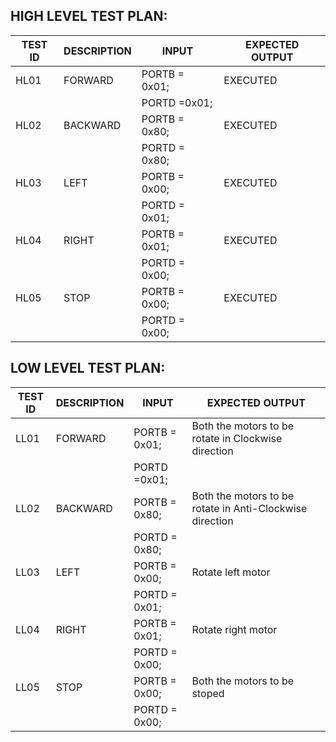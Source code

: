 
## HIGH LEVEL TEST PLAN:

|TEST ID      |DESCRIPTION	       |INPUT |  EXPECTED OUTPUT|
|----------|-------------------|-------|-----|
|HL01      |FORWARD  	   |PORTB = 0x01;| EXECUTED |
|          |                |PORTD =0x01;|  |
|HL02      |BACKWARD         |PORTB = 0x80;|EXECUTED |
|	|             |PORTD = 0x80;|   |
|HL03      |LEFT	       |PORTB = 0x00;|EXECUTED |
|          |                 |PORTD = 0x01;|      |
|HL04      |RIGHT	       |PORTB = 0x01;|EXECUTED |
|          |		        |PORTD = 0x00;|     |
|HL05      |STOP	       |PORTB = 0x00;|EXECUTED |
|          |		       |PORTD = 0x00;|     |


## LOW LEVEL TEST PLAN:

|TEST ID       |DESCRIPTION	    |INPUT| EXPECTED OUTPUT|
|------------|------------------|-------|------------|
|LL01      |FORWARD  	   |PORTB = 0x01;|  Both the motors to be rotate  in  Clockwise direction |
 |     |                     |PORTD =0x01;|    |
|LL02      |BACKWARD         |PORTB = 0x80;| Both the motors to be rotate in  Anti-Clockwise direction|
|       |		             |PORTD = 0x80;|   |
|LL03      |LEFT	       |PORTB = 0x00;|Rotate left motor|
|     |		              |PORTD = 0x01;|   |
|LL04      |RIGHT	       |PORTB = 0x01;|Rotate right motor|
|      |		               |PORTD = 0x00;|   |
|LL05      |STOP	       |PORTB = 0x00;|Both the motors to be stoped|
|		|                |PORTD = 0x00;|  |


